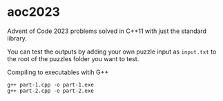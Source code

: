 # aoc2023

Advent of Code 2023 problems solved in C++11 with just the standard library.

You can test the outputs by adding your own puzzle input as `input.txt` to the root of the puzzles folder you want to test.

Compiling to executables witih G++

```
g++ part-1.cpp -o part-1.exe
g++ part-2.cpp -o part-2.exe
```
